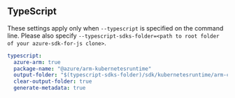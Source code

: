 ## TypeScript

These settings apply only when `--typescript` is specified on the command line.
Please also specify `--typescript-sdks-folder=<path to root folder of your azure-sdk-for-js clone>`.

```yaml $(typescript)
typescript:
  azure-arm: true
  package-name: "@azure/arm-kubernetesruntime"
  output-folder: "$(typescript-sdks-folder)/sdk/kubernetesruntime/arm-containerorchestratorruntime"
  clear-output-folder: true
  generate-metadata: true
```
